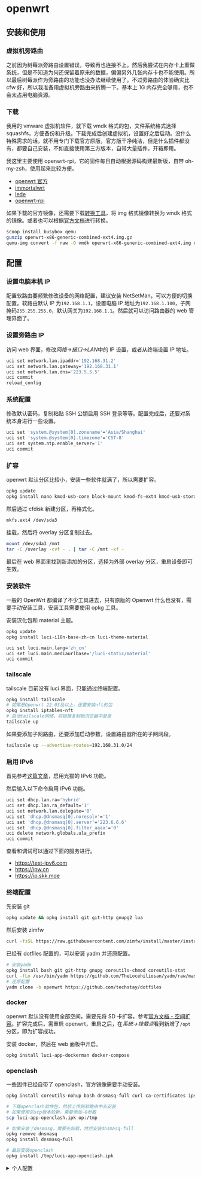 # openwrt

## 安装和使用

### 虚拟机旁路由

之前因为树莓派旁路由设置错误，导致再也连接不上。然后我尝试在内存卡上重做系统，但是不知道为何还保留着原来的数据，偏偏另外几张内存卡也不能使用。所以最后树莓派作为旁路由的功能也没办法继续使用了。不过旁路由的体验确实比 cfw 好，所以我准备用虚拟机旁路由来折腾一下。基本上 1G 内存完全够用，也不会太占用电脑资源。

### 下载

我用的 vmware 虚拟机软件，就下载 vmdk 格式的包，文件系统格式选择 squashfs，方便备份和升级。下载完成后创建虚拟机，设置好之后启动。没什么特殊需求的话，就不用专门下载官方原版，官方版干净纯洁，但是什么插件都没有，都要自己安装，不如直接使用第三方版本，自带大量插件，开箱即用。

我这里主要使用 openwrt-rpi，它的固件每日自动根据源码构建最新版，自带 oh-my-zsh，使用起来比较方便。

- [openwrt 官方](https://firmware-selector.openwrt.org/?target=x86%2F64&id=generic)
- [immortalwrt](https://firmware-selector.immortalwrt.org/?target=x86%2F64&id=generic)
- [lede](https://github.com/coolsnowwolf/lede/releases)
- [openwrt-rpi](https://github.com/SuLingGG/OpenWrt-Rpi/releases/tag/x86-64)

如果下载的官方镜像，还需要下载[转换工具](https://www.starwindsoftware.com/tmplink/starwindconverter.exe)，将 img 格式镜像转换为 vmdk 格式的镜像。或者也可以根据[官方文档](https://openwrt.org/docs/guide-user/virtualization/vmware)进行转换。

```sh
scoop install busybox qemu
gunzip openwrt-x86-generic-combined-ext4.img.gz
qemu-img convert -f raw -O vmdk openwrt-x86-generic-combined-ext4.img openwrt-x86-generic-combined-ext4.vmdk
```

## 配置

### 设置电脑本机 IP

配置软路由要频繁修改设备的网络配置，建议安装 NetSetMan，可以方便的切换配置。软路由默认 IP 为`192.168.1.1`，设置电脑 IP 地址为`192.168.1.100`，子网掩码`255.255.255.0`，默认网关为`192.168.1.1`。然后就可以访问路由器的 web 管理界面了。

### 设置旁路由 IP

访问 web 界面，修改*网络->接口->LAN*中的 IP 设置，或者从终端设置 IP 地址。

```sh
uci set network.lan.ipaddr='192.168.31.2'
uci set network.lan.gateway='192.168.31.1'
uci set network.lan.dns='223.5.5.5'
uci commit
reload_config
```

### 系统配置

修改默认密码，复制粘贴 SSH 公钥启用 SSH 登录等等。配置完成后，还要对系统本身进行一些设置。

```sh
uci set 'system.@system[0].zonename'='Asia/Shanghai'
uci set 'system.@system[0].timezone'='CST-8'
uci set system.ntp.enable_server='1'
uci commit
```

### 扩容

openwrt 默认分区比较小，安装一些软件就满了，所以需要扩容。

```sh
opkg update
opkg install nano kmod-usb-core block-mount kmod-fs-ext4 kmod-usb-storage-extras e2fsprogs blkid cfdisk
```

然后通过 cfdisk 新建分区，再格式化。

```sh
mkfs.ext4 /dev/sda3
```

挂载，然后将 overlay 分区复制过去。

```sh
mount /dev/sda3 /mnt
tar -C /overlay -cvf - . | tar -C /mnt -xf -
```

最后在 web 界面里找到新添加的分区，选择为外部 overlay 分区，重启设备即可生效。

### 安装软件

一般的 OpenWrt 都编译了不少工具进去，只有原版的 Openwrt 什么也没有，需要手动安装工具，安装工具需要使用 opkg 工具。

安装汉化包和 material 主题。

```sh
opkg update
opkg install luci-i18n-base-zh-cn luci-theme-material

uci set luci.main.lang='zh_cn'
uci set luci.main.mediaurlbase='/luci-static/material'
uci commit
```

### tailscale

tailscale 目前没有 luci 界面，只能通过终端配置。

```sh
opkg install tailscale
# 如果是Openwrt 22.03及以上，还要安装nft的包
opkg install iptables-nft
# 启动tailscale网络，将链接复制到浏览器中登录
tailscale up
```

如果要添加子网路由，还要添加启动参数，设置路由器所在的子网网段。

```sh
tailscale up --advertise-routes=192.168.31.0/24
```

### 启用 IPv6

首先参考[这篇文章](https://opclash.com/luyou/216.html)，启用光猫的 IPv6 功能。

然后输入以下命令启用 IPv6 功能。

```sh
uci set dhcp.lan.ra='hybrid'
uci set dhcp.lan.ra_default='1'
uci set network.lan.delegate='0'
uci set 'dhcp.@dnsmasq[0].noresolv'='1'
uci set 'dhcp.@dnsmasq[0].server'='223.6.6.6'
uci set 'dhcp.@dnsmasq[0].filter_aaaa'='0'
uci delete network.globals.ula_prefix
uci commit
```

查看和调试可以通过下面的服务进行。

- <https://test-ipv6.com>
- <https://ipw.cn>
- <https://ip.skk.moe>

### 终端配置

先安装 git

```sh
opkg update && opkg install git git-http gnupg2 lua
```

然后安装 zimfw

```sh
curl -fsSL https://raw.githubusercontent.com/zimfw/install/master/install.zsh | zsh
```

已经有 dotfiles 配置的，可以安装 yadm 并还原配置。

```sh
# 安装yadm
opkg install bash git git-http gnupg coreutils-chmod coreutils-stat
curl -fLo /usr/bin/yadm https://github.com/TheLocehiliosan/yadm/raw/master/yadm && chmod a+x /usr/bin/yadm
# 还原配置
yadm clone -b openwrt https://github.com/techstay/dotfiles
```

### docker

openwrt 默认没有使用全部空间，需要先将 SD 卡扩容，参考[官方文档 - 空间扩容](https://doc.openwrt.cc/1-General/6-Resize/)。扩容完成后，需重启 openwrt，重启之后，在*系统->挂载点*看到新增了`/opt`分区，即为扩容成功。

安装 docker，然后在 web 面板中开启。

```sh
opkg install luci-app-dockerman docker-compose
```

### openclash

一些固件已经自带了 openclash，官方镜像需要手动安装。

```sh
opkg install coreutils-nohup bash dnsmasq-full curl ca-certificates ipset ip-full libcap libcap-bin ruby ruby-yaml kmod-tun kmod-inet-diag unzip kmod-nft-tproxy luci-compat luci luci-base

# 下载openclash软件包，然后上传到软路由中去安装
# 如果使用的scp版本较新，需要添加-O参数
scp luci-app-openclash.ipk op:/tmp

# 如果安装了dnsmasq，需要先卸载，然后安装dnsmasq-full
opkg remove dnsmasq
opkg install dnsmasq-full

# 最后安装openclash
opkg install /tmp/luci-app-openclash.ipk
```

<details>
    <summary>个人配置</summary>

```sh
uci set openclash.config.disable_udp_quic='1'
uci set openclash.config.filter_aaaa_dns='0'
uci set openclash.config.router_self_proxy='1'
uci set openclash.config.operation_mode='fake-ip'
uci set openclash.config.ipv6_enable='1'
uci set openclash.config.ipv6_dns='1'
uci set openclash.config.disable_masq_cache='1'
uci set openclash.config.dnsmasq_noresolv='1'
uci set openclash.config.geo_auto_update='1'
uci set openclash.config.geo_update_day_time='14'
uci set openclash.config.chnr_auto_update='1'
uci set openclash.config.chnr_update_day_time='14'
uci set openclash.config.china_ip6_route='1'
uci set openclash.config.china_ip_route='1'
uci set openclash.config.store_fakeip='1'
uci set openclash.config.custom_china_domain_dns_server='119.29.29.29'
uci set openclash.config.dnsmasq_server='119.29.29.29'
uci set openclash.config.append_wan_dns='1'
uci set openclash.config.append_default_dns='1'

uci batch <<'EOI'
add openclash rule_providers
set 'openclash.@rule_providers[0]'=rule_providers
set 'openclash.@rule_providers[0]'.enabled='1'
set 'openclash.@rule_providers[0]'.config='all'
set 'openclash.@rule_providers[0]'.type='http'
set 'openclash.@rule_providers[0]'.behavior='domain'
set 'openclash.@rule_providers[0]'.url='https://cdn.jsdelivr.net/gh/Loyalsoldier/clash-rules@release/reject.txt'
set 'openclash.@rule_providers[0]'.interval='86400'
set 'openclash.@rule_providers[0]'.position='0'
set 'openclash.@rule_providers[0]'.group='REJECT'
set 'openclash.@rule_providers[0]'.name='Rule-provider-reject'
add openclash rule_providers
set 'openclash.@rule_providers[1]'=rule_providers
set 'openclash.@rule_providers[1]'.enabled='1'
set 'openclash.@rule_providers[1]'.config='all'
set 'openclash.@rule_providers[1]'.type='http'
set 'openclash.@rule_providers[1]'.behavior='domain'
set 'openclash.@rule_providers[1]'.url='https://cdn.jsdelivr.net/gh/Loyalsoldier/clash-rules@release/proxy.txt'
set 'openclash.@rule_providers[1]'.interval='86400'
set 'openclash.@rule_providers[1]'.position='0'
set 'openclash.@rule_providers[1]'.group='Proxy'
set 'openclash.@rule_providers[1]'.name='Rule-provider-proxy'
add openclash rule_providers
set 'openclash.@rule_providers[2]'=rule_providers
set 'openclash.@rule_providers[2]'.enabled='1'
set 'openclash.@rule_providers[2]'.config='all'
set 'openclash.@rule_providers[2]'.type='http'
set 'openclash.@rule_providers[2]'.behavior='domain'
set 'openclash.@rule_providers[2]'.url='https://cdn.jsdelivr.net/gh/Loyalsoldier/clash-rules@release/gfw.txt'
set 'openclash.@rule_providers[2]'.interval='86400'
set 'openclash.@rule_providers[2]'.position='0'
set 'openclash.@rule_providers[2]'.group='Proxy'
set 'openclash.@rule_providers[2]'.name='Rule-provider-gfw'
add openclash rule_providers
set 'openclash.@rule_providers[3]'=rule_providers
set 'openclash.@rule_providers[3]'.enabled='1'
set 'openclash.@rule_providers[3]'.config='all'
set 'openclash.@rule_providers[3]'.type='http'
set 'openclash.@rule_providers[3]'.behavior='domain'
set 'openclash.@rule_providers[3]'.url='https://cdn.jsdelivr.net/gh/Loyalsoldier/clash-rules@release/tld-not-cn.txt'
set 'openclash.@rule_providers[3]'.interval='86400'
set 'openclash.@rule_providers[3]'.position='0'
set 'openclash.@rule_providers[3]'.group='Proxy'
set 'openclash.@rule_providers[3]'.name='Rule-provider-notcn'
add openclash rule_providers
set 'openclash.@rule_providers[4]'=rule_providers
set 'openclash.@rule_providers[4]'.enabled='1'
set 'openclash.@rule_providers[4]'.config='all'
set 'openclash.@rule_providers[4]'.type='http'
set 'openclash.@rule_providers[4]'.behavior='domain'
set 'openclash.@rule_providers[4]'.url='https://cdn.jsdelivr.net/gh/Loyalsoldier/clash-rules@release/applications.txt'
set 'openclash.@rule_providers[4]'.interval='86400'
set 'openclash.@rule_providers[4]'.position='0'
set 'openclash.@rule_providers[4]'.group='DIRECT'
set 'openclash.@rule_providers[4]'.name='Rule-provider-applications'
EOI
uci commit
```

</details>
